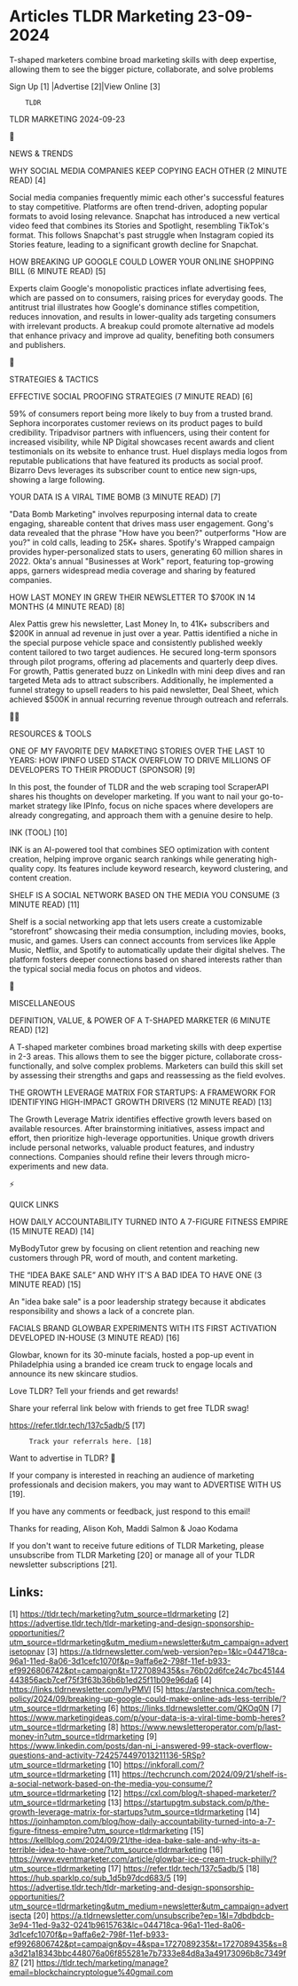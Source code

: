 # Articles TLDR Marketing 23-09-2024

T-shaped marketers combine broad marketing skills with deep expertise,
allowing them to see the bigger picture, collaborate, and solve
problems  

 Sign Up [1] |Advertise [2]|View Online [3] 

		TLDR 

TLDR MARKETING 2024-09-23

📱 

NEWS & TRENDS

 WHY SOCIAL MEDIA COMPANIES KEEP COPYING EACH OTHER (2 MINUTE READ)
[4] 

 Social media companies frequently mimic each other's successful
features to stay competitive. Platforms are often trend-driven,
adopting popular formats to avoid losing relevance. Snapchat has
introduced a new vertical video feed that combines its Stories and
Spotlight, resembling TikTok's format. This follows Snapchat's past
struggle when Instagram copied its Stories feature, leading to a
significant growth decline for Snapchat. 

 HOW BREAKING UP GOOGLE COULD LOWER YOUR ONLINE SHOPPING BILL (6
MINUTE READ) [5] 

 Experts claim Google's monopolistic practices inflate advertising
fees, which are passed on to consumers, raising prices for everyday
goods. The antitrust trial illustrates how Google's dominance stifles
competition, reduces innovation, and results in lower-quality ads
targeting consumers with irrelevant products. A breakup could promote
alternative ad models that enhance privacy and improve ad quality,
benefiting both consumers and publishers. 

🚀 

STRATEGIES & TACTICS

 EFFECTIVE SOCIAL PROOFING STRATEGIES (7 MINUTE READ) [6] 

 59% of consumers report being more likely to buy from a trusted
brand. Sephora incorporates customer reviews on its product pages to
build credibility. Tripadvisor partners with influencers, using their
content for increased visibility, while NP Digital showcases recent
awards and client testimonials on its website to enhance trust. Huel
displays media logos from reputable publications that have featured
its products as social proof. Bizarro Devs leverages its subscriber
count to entice new sign-ups, showing a large following. 

 YOUR DATA IS A VIRAL TIME BOMB (3 MINUTE READ) [7] 

 "Data Bomb Marketing" involves repurposing internal data to create
engaging, shareable content that drives mass user engagement. Gong's
data revealed that the phrase "How have you been?" outperforms "How
are you?" in cold calls, leading to 25K+ shares. Spotify's Wrapped
campaign provides hyper-personalized stats to users, generating 60
million shares in 2022. Okta's annual "Businesses at Work" report,
featuring top-growing apps, garners widespread media coverage and
sharing by featured companies. 

 HOW LAST MONEY IN GREW THEIR NEWSLETTER TO $700K IN 14 MONTHS (4
MINUTE READ) [8] 

 Alex Pattis grew his newsletter, Last Money In, to 41K+ subscribers
and $200K in annual ad revenue in just over a year. Pattis identified
a niche in the special purpose vehicle space and consistently
published weekly content tailored to two target audiences. He secured
long-term sponsors through pilot programs, offering ad placements and
quarterly deep dives. For growth, Pattis generated buzz on LinkedIn
with mini deep dives and ran targeted Meta ads to attract subscribers.
Additionally, he implemented a funnel strategy to upsell readers to
his paid newsletter, Deal Sheet, which achieved $500K in annual
recurring revenue through outreach and referrals. 

🧑‍💻 

RESOURCES & TOOLS

 ONE OF MY FAVORITE DEV MARKETING STORIES OVER THE LAST 10 YEARS: HOW
IPINFO USED STACK OVERFLOW TO DRIVE MILLIONS OF DEVELOPERS TO THEIR
PRODUCT (SPONSOR) [9] 

 In this post, the founder of TLDR and the web scraping tool
ScraperAPI shares his thoughts on developer marketing. If you want to
nail your go-to-market strategy like IPInfo, focus on niche spaces
where developers are already congregating, and approach them with a
genuine desire to help. 

 INK (TOOL) [10] 

 INK is an AI-powered tool that combines SEO optimization with content
creation, helping improve organic search rankings while generating
high-quality copy. Its features include keyword research, keyword
clustering, and content creation. 

 SHELF IS A SOCIAL NETWORK BASED ON THE MEDIA YOU CONSUME (3 MINUTE
READ) [11] 

 Shelf is a social networking app that lets users create a
customizable “storefront” showcasing their media consumption,
including movies, books, music, and games. Users can connect accounts
from services like Apple Music, Netflix, and Spotify to automatically
update their digital shelves. The platform fosters deeper connections
based on shared interests rather than the typical social media focus
on photos and videos. 

🎁 

MISCELLANEOUS

 DEFINITION, VALUE, & POWER OF A T-SHAPED MARKETER (6 MINUTE READ)
[12] 

 A T-shaped marketer combines broad marketing skills with deep
expertise in 2-3 areas. This allows them to see the bigger picture,
collaborate cross-functionally, and solve complex problems. Marketers
can build this skill set by assessing their strengths and gaps and
reassessing as the field evolves. 

 THE GROWTH LEVERAGE MATRIX FOR STARTUPS: A FRAMEWORK FOR IDENTIFYING
HIGH-IMPACT GROWTH DRIVERS (12 MINUTE READ) [13] 

 The Growth Leverage Matrix identifies effective growth levers based
on available resources. After brainstorming initiatives, assess impact
and effort, then prioritize high-leverage opportunities. Unique growth
drivers include personal networks, valuable product features, and
industry connections. Companies should refine their levers through
micro-experiments and new data. 

⚡ 

QUICK LINKS

 HOW DAILY ACCOUNTABILITY TURNED INTO A 7-FIGURE FITNESS EMPIRE (15
MINUTE READ) [14] 

 MyBodyTutor grew by focusing on client retention and reaching new
customers through PR, word of mouth, and content marketing. 

 THE “IDEA BAKE SALE” AND WHY IT'S A BAD IDEA TO HAVE ONE (3
MINUTE READ) [15] 

 An "idea bake sale" is a poor leadership strategy because it
abdicates responsibility and shows a lack of a concrete plan. 

 FACIALS BRAND GLOWBAR EXPERIMENTS WITH ITS FIRST ACTIVATION DEVELOPED
IN-HOUSE (3 MINUTE READ) [16] 

 Glowbar, known for its 30-minute facials, hosted a pop-up event in
Philadelphia using a branded ice cream truck to engage locals and
announce its new skincare studios. 

Love TLDR? Tell your friends and get rewards!

 Share your referral link below with friends to get free TLDR swag! 

 https://refer.tldr.tech/137c5adb/5 [17] 

		 Track your referrals here. [18] 

Want to advertise in TLDR? 📰

 If your company is interested in reaching an audience of marketing
professionals and decision makers, you may want to ADVERTISE WITH US
[19]. 

 If you have any comments or feedback, just respond to this email! 

Thanks for reading, 
Alison Koh, Maddi Salmon & Joao Kodama 

If you don't want to receive future editions of TLDR Marketing, please
unsubscribe from TLDR Marketing [20] or manage all of your TLDR
newsletter subscriptions [21]. 

 

Links:
------
[1] https://tldr.tech/marketing?utm_source=tldrmarketing
[2] https://advertise.tldr.tech/tldr-marketing-and-design-sponsorship-opportunities/?utm_source=tldrmarketing&utm_medium=newsletter&utm_campaign=advertisetopnav
[3] https://a.tldrnewsletter.com/web-version?ep=1&lc=044718ca-96a1-11ed-8a06-3d1cefc1070f&p=9affa6e2-798f-11ef-b933-ef9926806742&pt=campaign&t=1727089435&s=76b02d6fce24c7bc45144443856acb7cef75f3f63b36b6b1ed25f11b09e96da6
[4] https://links.tldrnewsletter.com/lyPMVl
[5] https://arstechnica.com/tech-policy/2024/09/breaking-up-google-could-make-online-ads-less-terrible/?utm_source=tldrmarketing
[6] https://links.tldrnewsletter.com/QKOq0N
[7] https://www.marketingideas.com/p/your-data-is-a-viral-time-bomb-heres?utm_source=tldrmarketing
[8] https://www.newsletteroperator.com/p/last-money-in?utm_source=tldrmarketing
[9] https://www.linkedin.com/posts/dan-ni_i-answered-99-stack-overflow-questions-and-activity-7242574497013211136-5RSp?utm_source=tldrmarketing
[10] https://inkforall.com/?utm_source=tldrmarketing
[11] https://techcrunch.com/2024/09/21/shelf-is-a-social-network-based-on-the-media-you-consume/?utm_source=tldrmarketing
[12] https://cxl.com/blog/t-shaped-marketer/?utm_source=tldrmarketing
[13] https://startupgtm.substack.com/p/the-growth-leverage-matrix-for-startups?utm_source=tldrmarketing
[14] https://joinhampton.com/blog/how-daily-accountability-turned-into-a-7-figure-fitness-empire?utm_source=tldrmarketing
[15] https://kellblog.com/2024/09/21/the-idea-bake-sale-and-why-its-a-terrible-idea-to-have-one/?utm_source=tldrmarketing
[16] https://www.eventmarketer.com/article/glowbar-ice-cream-truck-philly/?utm_source=tldrmarketing
[17] https://refer.tldr.tech/137c5adb/5
[18] https://hub.sparklp.co/sub_1d5b97dcd683/5
[19] https://advertise.tldr.tech/tldr-marketing-and-design-sponsorship-opportunities/?utm_source=tldrmarketing&utm_medium=newsletter&utm_campaign=advertisecta
[20] https://a.tldrnewsletter.com/unsubscribe?ep=1&l=7dbdbdcb-3e94-11ed-9a32-0241b9615763&lc=044718ca-96a1-11ed-8a06-3d1cefc1070f&p=9affa6e2-798f-11ef-b933-ef9926806742&pt=campaign&pv=4&spa=1727089235&t=1727089435&s=8a3d21a18343bbc448076a06f855281e7b7333e84d8a3a49173096b8c7349f87
[21] https://tldr.tech/marketing/manage?email=blockchaincryptologue%40gmail.com